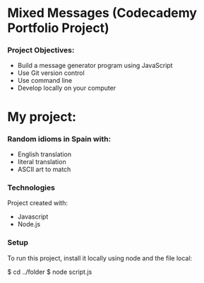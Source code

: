 # Mixed Messages (Codecademy Portfolio Project)
### Project Objectives:
- Build a message generator program using JavaScript
- Use Git version control
- Use command line
- Develop locally on your computer

# My project:
### Random idioms in Spain with:
- English translation
- literal translation
- ASCII art to match

### Technologies
Project created with: 
- Javascript
- Node.js

### Setup
To run this project, install it locally using node and the file local:

$ cd ../folder
$ node script.js
